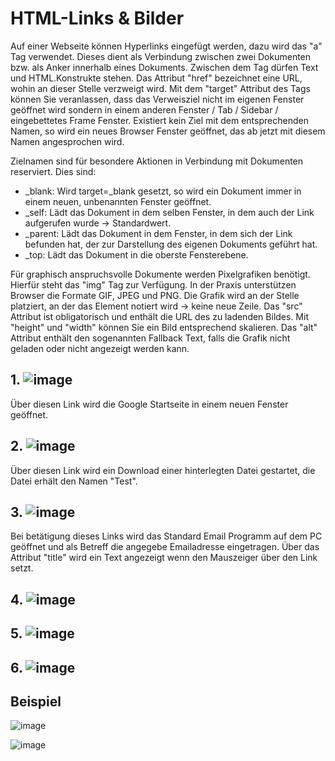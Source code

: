# HTML-Links & Bilder

Auf einer Webseite können Hyperlinks eingefügt werden, dazu wird das "a" Tag verwendet. Dieses dient als Verbindung zwischen zwei Dokumenten bzw. als Anker innerhalb eines Dokuments. Zwischen dem Tag dürfen Text und HTML.Konstrukte stehen. Das Attribut "href" bezeichnet eine URL, wohin an dieser Stelle verzweigt wird. Mit dem "target" Attribut des Tags können Sie veranlassen, dass das Verweisziel nicht im eigenen Fenster geöffnet wird sondern in einem anderen Fenster / Tab / Sidebar / eingebettetes Frame Fenster. Existiert kein Ziel mit dem entsprechenden Namen, so wird ein neues Browser Fenster geöffnet, das ab jetzt mit diesem Namen angesprochen wird. 

Zielnamen sind für besondere Aktionen in Verbindung mit Dokumenten reserviert. Dies sind:
- _blank: Wird target=_blank gesetzt, so wird ein Dokument immer in einem neuen, unbenannten Fenster geöffnet.
- _self: Lädt das Dokument in dem selben Fenster, in dem auch der Link aufgerufen wurde -> Standardwert.
- _parent: Lädt das Dokument in dem Fenster, in dem sich der Link befunden hat, der zur Darstellung des eigenen Dokuments geführt hat.
- _top: Lädt das Dokument in die oberste Fensterebene.

Für graphisch anspruchsvolle Dokumente werden Pixelgrafiken benötigt. Hierfür steht das "img" Tag zur Verfügung. In der Praxis unterstützen Browser die Formate GIF, JPEG und PNG. Die Grafik wird an der Stelle platziert, an der das Element notiert wird -> keine neue Zeile. Das "src" Attribut ist obligatorisch und enthält die URL des zu ladenden Bildes. Mit "height" und "width" können Sie ein Bild entsprechend skalieren. Das "alt" Attribut enthält den sogenannten Fallback Text, falls die Grafik nicht geladen oder nicht angezeigt werden kann.

## 1. ![image](https://user-images.githubusercontent.com/63674539/183225471-e416a624-bcfc-4599-869d-06642415d1b2.png)
Über diesen Link wird die Google Startseite in einem neuen Fenster geöffnet.

## 2. ![image](https://user-images.githubusercontent.com/63674539/183225558-98b6be7d-9551-4d1f-931d-c7d26615505a.png)
Über diesen Link wird ein Download einer hinterlegten Datei gestartet, die Datei erhält den Namen "Test".

## 3. ![image](https://user-images.githubusercontent.com/63674539/183225613-84742f0f-9f29-41c2-8235-1e1027d9112b.png)
Bei betätigung dieses Links wird das Standard Email Programm auf dem PC geöffnet und als Betreff die angegebe Emailadresse eingetragen. Über das Attribut "title" wird ein Text angezeigt wenn den Mauszeiger über den Link setzt. 

## 4. ![image](https://user-images.githubusercontent.com/63674539/183225749-0bcd0083-6a74-4224-aae3-f037d286da8c.png)


## 5. ![image](https://user-images.githubusercontent.com/63674539/183225759-4b16af00-911e-4d3f-bd24-bd50579ab49d.png)


## 6. ![image](https://user-images.githubusercontent.com/63674539/183225769-fa4537ea-141b-4938-9a9d-2a857dd0743e.png)


## Beispiel

![image](https://user-images.githubusercontent.com/63674539/183225066-2bffd5be-d501-4b68-8879-a5588e6f5f2d.png)

![image](https://user-images.githubusercontent.com/63674539/183225087-5b8c77ac-ade8-40ba-89e0-2644ea5f79c3.png)
